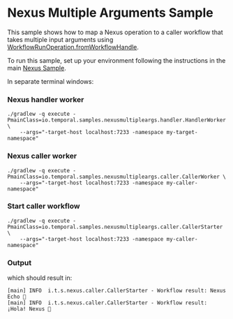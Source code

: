 # Nexus Multiple Arguments Sample

This sample shows how to map a Nexus operation to a caller workflow that takes multiple input arguments using [WorkflowRunOperation.fromWorkflowHandle](https://javadoc.io/doc/io.temporal/temporal-sdk/latest/io/temporal/nexus/WorkflowRunOperation.html#fromWorkflowHandle(io.temporal.nexus.WorkflowHandleFactory)).

To run this sample, set up your environment following the instructions in the main [Nexus Sample](../nexus/README.md).

In separate terminal windows:

### Nexus handler worker

```
./gradlew -q execute -PmainClass=io.temporal.samples.nexusmultipleargs.handler.HandlerWorker \
    --args="-target-host localhost:7233 -namespace my-target-namespace"
```

### Nexus caller worker

```
./gradlew -q execute -PmainClass=io.temporal.samples.nexusmultipleargs.caller.CallerWorker \
    --args="-target-host localhost:7233 -namespace my-caller-namespace"
```

### Start caller workflow

```
./gradlew -q execute -PmainClass=io.temporal.samples.nexusmultipleargs.caller.CallerStarter \
    --args="-target-host localhost:7233 -namespace my-caller-namespace"
```

### Output

which should result in:
```
[main] INFO  i.t.s.nexus.caller.CallerStarter - Workflow result: Nexus Echo 👋 
[main] INFO  i.t.s.nexus.caller.CallerStarter - Workflow result: ¡Hola! Nexus 👋  
```
